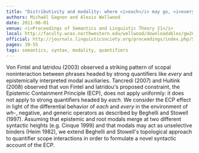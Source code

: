 ```yaml
---
title: "Distributivity and modality: where <i>each</i> may go, <i>every</i> can't follow"
authors: Michaël Gagnon and Alexis Wellwood
date: 2011-06-01
venue: <i>Proceedings of Semantics and Linguistic Theory 21</i>
local: http://faculty.wcas.northwestern.edu/wellwood/downloadables/gw2010cla.pdf
official: http://journals.linguisticsociety.org/proceedings/index.php/SALT/article/view/2592
pages: 39-55
tags: semantics, syntax, modality, quantifiers
---
```


Von Fintel and Iatridou (2003) observed a striking pattern of scopal noninteraction between phrases headed by strong quantiﬁers like *every* and epistemically interpreted modal auxiliaries. Tancredi (2007) and Huitink (2008) observed that von Fintel and Iatridou's proposed constraint, the Epistemic Containment Principle (ECP), does not apply uniformly: it does not apply to strong quantiﬁers headed by *each*. We consider the ECP effect in light of the differential behavior of *each* and *every* in the environment of *wh-*, negative, and generic operators as described by Beghelli and Stowell (1997). Assuming that epistemic and root modals merge at two different syntactic heights (e.g. Cinque 1999) and that modals may act as unselective binders (Heim 1982), we extend Beghelli and Stowell's topological approach to quantiﬁer scope interactions in order to formulate a novel syntactic account of the ECP.